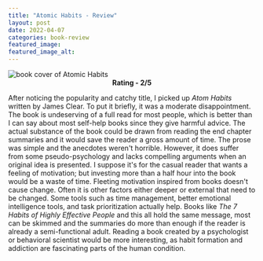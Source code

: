 ```yaml
---
title: "Atomic Habits - Review"
layout: post
date: 2022-04-07
categories: book-review
featured_image:  
featured_image_alt:
---
```

<img title="Atomic Habits" class="book-cover" alt="book cover of Atomic Habits" src="https://imagedelivery.net/puC7LbPnBkTV492a3YMtOA/a51c9789-aa2f-48e5-38f9-f8ebb5cd3100/public">

<div class="rating" style="text-align:center">
<b>Rating - 2/5</b>
</div>


After noticing the popularity and catchy title, I picked up *Atom Habits* written by James Clear. To put it briefly, it was a moderate disappointment. The book is undeserving of a full read for most people, which is better than I can say about most self-help books since they give harmful advice. The actual substance of the book could be drawn from reading the end chapter summaries and it would save the reader a gross amount of time. The prose was simple and the anecdotes weren't horrible. However, it does suffer from some pseudo-psychology and lacks compelling arguments when an original idea is presented. I suppose it's for the casual reader that wants a feeling of motivation; but investing more than a half hour into the book would be a waste of time. Fleeting motivation inspired from books doesn't cause change. Often it is other factors either deeper or external that need to be changed. Some tools such as time management, better emotional intelligence tools, and task prioritization actually help. Books like *The 7 Habits of Highly Effective People* and this all hold the same message, most can be skimmed and the summaries do more than enough if the reader is already a semi-functional adult. Reading a book created by a psychologist or behavioral scientist would be more interesting, as habit formation and addiction are fascinating parts of the human condition. 
